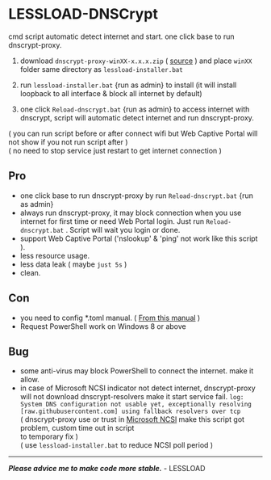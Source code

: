 # LESSLOAD-DNSCrypt

cmd script automatic detect internet and start. one click base to run dnscrypt-proxy.

1. download `dnscrypt-proxy-winXX-x.x.x.zip` ( [source](https://github.com/DNSCrypt/dnscrypt-proxy/releases/) ) and place `winXX` folder same directory as `lessload-installer.bat`

2. run `lessload-installer.bat` {run as admin} to install (it will install loopback to all interface & block all internet by default)

3. one click `Reload-dnscrypt.bat` {run as admin} to access internet with dnscrypt, script will automatic detect internet and run dnscrypt-proxy.

( you can run script before or after connect wifi but Web Captive Portal will not show if you not run script after )<br/>
( no need to stop service just restart to get internet connection )



## Pro
- one click base to run dnscrypt-proxy by run `Reload-dnscrypt.bat` {run as admin}
- always run dnscrypt-proxy, it may block connection when you use internet for first time or need Web Portal login. Just run `Reload-dnscrypt.bat` . Script will wait you login or done.
- support Web Captive Portal ('nslookup' & 'ping' not work like this script ).
- less resource usage.
- less data leak ( maybe `just 5s` )
- clean.

## Con
- you need to config *.toml manual. ( [From this manual](https://github.com/DNSCrypt/dnscrypt-proxy/wiki/Configuration) )
- Request PowerShell work on Windows 8 or above

## Bug
- some anti-virus may block PowerShell to connect the internet. make it allow.
- in case of Microsoft NCSI indicator not detect internet, dnscrypt-proxy will not download dnscrypt-resolvers make it start service fail.
  `log: System DNS configuration not usable yet, exceptionally resolving [raw.githubusercontent.com] using fallback resolvers over tcp`<br/>
  ( dnscrypt-proxy use or trust in [Microsoft NCSI](https://answers.microsoft.com/en-us/windows/forum/windows_10-networking/network-connection-status-indicator-ncsi-showing/02664ddf-4eac-449a-8318-bdae1a5bad3d) make this script got problem, custom time out in script<br/>to temporary fix )<br/>
  ( use `lessload-installer.bat` to reduce NCSI poll period )

------------------------------------------
***Please advice me to make code more stable.***  - LESSLOAD
